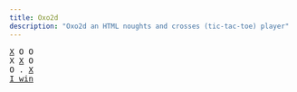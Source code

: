 ```yaml
---
title: Oxo2d 
description: "Oxo2d an HTML noughts and crosses (tic-tac-toe) player"
---
```


<pre class="oxo2d">
<u>X</u> O O
X <u>X</u> O
O . <u>X</u>
<a href="../">I win</a>
</pre>
